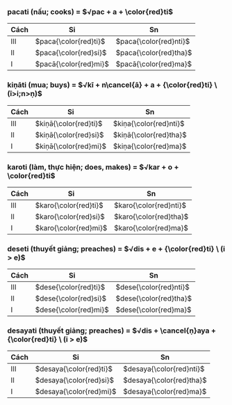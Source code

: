 ### $\textbf{pacati}$ (nấu; cooks) = $√pac + a + \color{red}ti$

| Cách | Si                    | Sn                     |
| ---- | --------------------- | ---------------------- |
| III  | $paca{\color{red}ti}$ | $paca{\color{red}nti}$ |
| II   | $paca{\color{red}si}$ | $paca{\color{red}tha}$ |
| I    | $pacā{\color{red}mi}$ | $pacā{\color{red}ma}$  |

### $\textbf{kiṇāti}$ (mua; buys) = $√kī + n\cancel{ā} + a + {\color{red}ti} \ (ī>i;n>ṇ)$

| Cách | Si                    | Sn                     |
| ---- | --------------------- | ---------------------- |
| III  | $kiṇā{\color{red}ti}$ | $kiṇa{\color{red}nti}$ |
| II   | $kiṇā{\color{red}si}$ | $kiṇā{\color{red}tha}$ |
| I    | $kiṇā{\color{red}mi}$ | $kiṇa{\color{red}ma}$  |

### $\textbf{karoti}$ (làm, thực hiện; does, makes) = $√kar + o + \color{red}ti$

| Cách | Si                    | Sn                     |
| ---- | --------------------- | ---------------------- |
| III  | $karo{\color{red}ti}$ | $karo{\color{red}nti}$ |
| II   | $karo{\color{red}si}$ | $karo{\color{red}tha}$ |
| I    | $karo{\color{red}mi}$ | $karo{\color{red}ma}$  |

### $\textbf{deseti}$ (thuyết giảng; preaches) = $√dis + e + {\color{red}ti} \ (i > e)$

| Cách | Si                    | Sn                     |
| ---- | --------------------- | ---------------------- |
| III  | $dese{\color{red}ti}$ | $dese{\color{red}nti}$ |
| II   | $dese{\color{red}si}$ | $dese{\color{red}tha}$ |
| I    | $dese{\color{red}mi}$ | $dese{\color{red}ma}$  |

### $\textbf{desayati}$ (thuyết giảng; preaches) = $√dis + \cancel{ṇ}aya + {\color{red}ti} \ (i > e)$

| Cách | Si                      | Sn                       |
| ---- | ----------------------- | ------------------------ |
| III  | $desaya{\color{red}ti}$ | $desaya{\color{red}nti}$ |
| II   | $desaya{\color{red}si}$ | $desaya{\color{red}tha}$ |
| I    | $desaya{\color{red}mi}$ | $desaya{\color{red}ma}$  |
